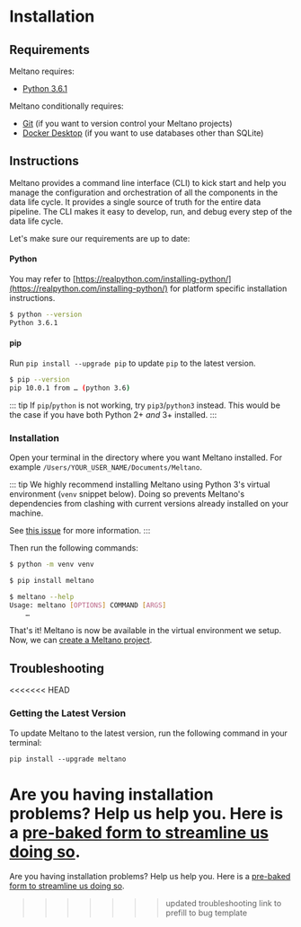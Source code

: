 # Installation

## Requirements

Meltano requires:
- [Python 3.6.1](https://realpython.com/installing-python/)

Meltano conditionally requires:
- [Git](https://git-scm.com/) (if you want to version control your Meltano projects)
- [Docker Desktop](https://www.docker.com/get-started) (if you want to use databases other than SQLite)

## Instructions

Meltano provides a command line interface (CLI) to kick start and help you manage the configuration and orchestration of all the components in the data life cycle. It provides a single source of truth for the entire data pipeline. The CLI makes it easy to develop, run, and debug every step of the data life cycle.

Let's make sure our requirements are up to date:

#### Python
You may refer to [https://realpython.com/installing-python/](https://realpython.com/installing-python/) for platform specific installation instructions.

```bash
$ python --version
Python 3.6.1
```

#### pip
Run `pip install --upgrade pip` to update `pip` to the latest version.

```bash
$ pip --version
pip 10.0.1 from … (python 3.6)
```

::: tip
If `pip`/`python` is not working, try `pip3`/`python3` instead. This would be the case if you have both Python 2+ *and* 3+ installed.
:::

### Installation

Open your terminal in the directory where you want Meltano installed. For example `/Users/YOUR_USER_NAME/Documents/Meltano`.

::: tip
We highly recommend installing Meltano using Python 3's virtual environment (`venv` snippet below). Doing so prevents Meltano's dependencies from clashing with current versions already installed on your machine.

See [this issue](https://gitlab.com/meltano/meltano/issues/141) for more information.
:::

Then run the following commands:
```bash
$ python -m venv venv

$ pip install meltano
```

```bash
$ meltano --help
Usage: meltano [OPTIONS] COMMAND [ARGS]
    …
```

That's it! Meltano is now be available in the virtual environment we setup. Now, we can [create a Meltano project](/docs/tutorial.html).

## Troubleshooting

<<<<<<< HEAD
### Getting the Latest Version

To update Meltano to the latest version, run the following command in your terminal:

```
pip install --upgrade meltano
```

Are you having installation problems? Help us help you. Here is a [pre-baked form to streamline us doing so](https://gitlab.com/meltano/meltano/issues/new?issue%5Bassignee_id%5D=&issue%5Bmilestone_id%5D=).
=======
Are you having installation problems? Help us help you. Here is a [pre-baked form to streamline us doing so](https://gitlab.com/meltano/meltano/issues/new?issue%5Bassignee_id%5D=&issue%5Bmilestone_id%5D=&issuable_template=bugs).
>>>>>>> updated troubleshooting link to prefill to bug template
